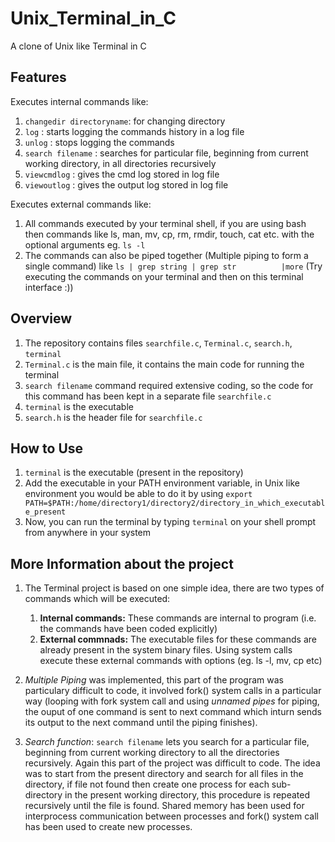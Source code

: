 # Unix_Terminal_in_C
A clone of Unix like Terminal in C 

## Features
Executes internal commands like:
  1. `changedir directoryname`: for changing directory
  2. `log`                    : starts logging the commands history in a log file
  3. `unlog`                  : stops logging the commands
  4. `search filename`        : searches for particular file, beginning from current working directory, in all directories                                     recursively
  5. `viewcmdlog`             : gives the cmd log stored in log file
  6. `viewoutlog`             : gives the output log stored in log file
  
 Executes external commands like:
  1. All commands executed by your terminal shell, if you are using bash then commands like ls, man, mv, cp, rm, rmdir,            touch, cat etc. with the optional arguments eg. `ls -l`
  2. The commands can also be piped together (Multiple piping to form a single command) like `ls | grep string | grep str          |more` (Try executing the commands on your terminal and then on this terminal interface :))


## Overview
1. The repository contains files `searchfile.c`, `Terminal.c`, `search.h`, `terminal`
2. `Terminal.c` is the main file, it contains the main code for running the terminal
3. `search filename` command required extensive coding, so the code for this command has been kept in a separate file            `searchfile.c`
4. `terminal` is the executable
5. `search.h` is the header file for `searchfile.c`


## How to Use
1. `terminal` is the executable (present in the repository)
2. Add the executable in your PATH environment variable, in Unix like environment you would be able to do it by using
   `export PATH=$PATH:/home/directory1/directory2/directory_in_which_executable_present`
3. Now, you can run the terminal by typing `terminal` on your shell prompt from anywhere in your system


## More Information about the project

1. The Terminal project is based on one simple idea, there are two types of commands which will be executed:
    1. **Internal commands:** These commands are internal to program (i.e. the commands have been coded explicitly)
    2. **External commnads:** The executable files for these commands are already present in the system binary files. Using                                 system calls execute these external commands with options (eg. ls -l, mv, cp etc)
    
2. *Multiple Piping* was implemented, this part of the program was particulary difficult to code, it involved fork() system       calls in a particular way (looping with fork system call and using *unnamed pipes* for piping, the ouput of one               command is sent to next command which inturn sends its output to the next command until the piping finishes).

3. *Search function*: `search filename` lets you search for a particular file, beginning from current working directory to       all the directories recursively. Again this part of the project was difficult to code. The idea was to start from the         present directory and search for all files in the directory, if file not found then create one process for each sub-         directory in the present working directory, this procedure is repeated recursively until the file is found. 
    Shared memory has been used for interprocess communication between processes and fork() system call has been used to         create new processes.


